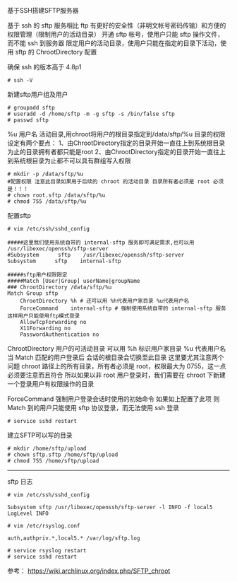 基于SSH搭建SFTP服务器

基于 ssh 的 sftp 服务相比 ftp 有更好的安全性（非明文帐号密码传输）和方便的权限管理（限制用户的活动目录）
    开通 sftp 帐号，使用户只能 sftp 操作文件， 而不能 ssh 到服务器
    限定用户的活动目录，使用户只能在指定的目录下活动，使用 sftp 的 ChrootDirectory 配置

确保 ssh 的版本高于 4.8p1
``` shell
# ssh -V
```

新建sftp用户组及用户
``` shell
# groupadd sftp
# useradd -d /home/sftp -m -g sftp -s /bin/false sftp
# passwd sftp
```

%u 用户名
活动目录,用chroot将用户的根目录指定到/data/sftp/%u
目录的权限设定有两个要点：
1、由ChrootDirectory指定的目录开始一直往上到系统根目录为止的目录拥有者都只能是root
2、由ChrootDirectory指定的目录开始一直往上到系统根目录为止都不可以具有群组写入权限
``` shell
# mkdir -p /data/sftp/%u
#配置权限 注意此目录如果用于后续的 chroot 的活动目录 目录所有者必须是 root 必须是！！！
# chown root.sftp /data/sftp/%u
# chmod 755 /data/sftp/%u
```

配置sftp
``` shell
# vim /etc/ssh/sshd_config

#####这里我们使用系统自带的 internal-sftp 服务即可满足需求,也可以用 /usr/libexec/openssh/sftp-server
#Subsystem      sftp    /usr/libexec/openssh/sftp-server
Subsystem      sftp    internal-sftp

#####sftp用户权限限定
#####Match [User|Group] userName|groupName
### ChrootDirectory /data/sftp/%u
Match Group sftp
    ChrootDirectory %h # 还可以用 %h代表用户家目录 %u代表用户名
    ForceCommand    internal-sftp # 强制使用系统自带的 internal-sftp 服务 这样用户只能使用ftp模式登录
    AllowTcpForwarding no
    X11Forwarding no
    PasswordAuthentication no

```


ChrootDirectory    用户的可活动目录 可以用 %h 标识用户家目录 %u 代表用户名 当 Match 匹配的用户登录后 会话的根目录会切换至此目录
 这里要尤其注意两个问题
	chroot 路径上的所有目录，所有者必须是 root，权限最大为 0755，这一点必须要注意而且符合 所以如果以非 root 用户登录时，我们需要在 chroot 下新建一个登录用户有权限操作的目录
	

ForceCommand    强制用户登录会话时使用的初始命令 如果如上配置了此项 则 Match 到的用户只能使用 sftp 协议登录，而无法使用 ssh 登录
``` shell
# service sshd restart
```

建立SFTP可以写的目录
``` shell
# mkdir /home/sftp/upload
# chown sftp.sftp /home/sftp/upload
# chmod 755 /home/sftp/upload
```



-----------------------------------
sftp 日志
``` shell
# vim /etc/ssh/sshd_config

Subsystem sftp /usr/libexec/openssh/sftp-server -l INFO -f local5
LogLevel INFO

# vim /etc/rsyslog.conf

auth,authpriv.*,local5.* /var/log/sftp.log

# service rsyslog restart
# service sshd restart
```

参考： https://wiki.archlinux.org/index.php/SFTP_chroot 
